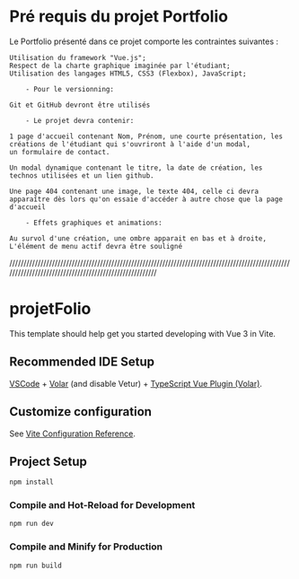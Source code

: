 # Pré requis du projet Portfolio

Le Portfolio présenté dans ce projet comporte les contraintes suivantes :
    
    Utilisation du framework "Vue.js";
    Respect de la charte graphique imaginée par l'étudiant;
    Utilisation des langages HTML5, CSS3 (Flexbox), JavaScript;

        - Pour le versionning:
    
    Git et GitHub devront être utilisés

        - Le projet devra contenir:

    1 page d'accueil contenant Nom, Prénom, une courte présentation, les créations de l'étudiant qui s'ouvriront à l'aide d'un modal,
    un formulaire de contact.

    Un modal dynamique contenant le titre, la date de création, les technos utilisées et un lien github.

    Une page 404 contenant une image, le texte 404, celle ci devra apparaître dès lors qu'on essaie d'accéder à autre chose que la page d'accueil

        - Effets graphiques et animations:
    
    Au survol d'une création, une ombre apparait en bas et à droite,
    L'élément de menu actif devra être souligné

    
///////////////////////////////////////////////////////////////////////////////////////////////////////////////////////////////////////////////////////


# projetFolio

This template should help get you started developing with Vue 3 in Vite.

## Recommended IDE Setup

[VSCode](https://code.visualstudio.com/) + [Volar](https://marketplace.visualstudio.com/items?itemName=Vue.volar) (and disable Vetur) + [TypeScript Vue Plugin (Volar)](https://marketplace.visualstudio.com/items?itemName=Vue.vscode-typescript-vue-plugin).

## Customize configuration

See [Vite Configuration Reference](https://vitejs.dev/config/).

## Project Setup

```sh
npm install
```

### Compile and Hot-Reload for Development

```sh
npm run dev
```

### Compile and Minify for Production

```sh
npm run build
```
